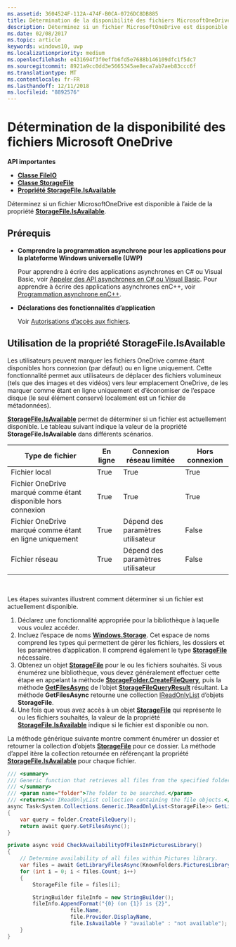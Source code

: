 ```yaml
---
ms.assetid: 3604524F-112A-474F-B0CA-0726DC8DB885
title: Détermination de la disponibilité des fichiers MicrosoftOneDrive
description: Déterminez si un fichier MicrosoftOneDrive est disponible à l’aide de la propriété StorageFile.IsAvailable.
ms.date: 02/08/2017
ms.topic: article
keywords: windows10, uwp
ms.localizationpriority: medium
ms.openlocfilehash: e431694f3f0effb6fd5e7688b146109dfc1f5dc7
ms.sourcegitcommit: 8921a9cc0dd3e5665345ae8eca7ab7aeb83ccc6f
ms.translationtype: MT
ms.contentlocale: fr-FR
ms.lasthandoff: 12/11/2018
ms.locfileid: "8892576"
---
```

# <a name="determining-availability-of-microsoft-onedrive-files"></a>Détermination de la disponibilité des fichiers Microsoft OneDrive


**API importantes**

-   [**Classe FileIO**](https://msdn.microsoft.com/library/windows/apps/Hh701440)
-   [**Classe StorageFile**](https://msdn.microsoft.com/library/windows/apps/BR227171)
-   [**Propriété StorageFile.IsAvailable**](https://msdn.microsoft.com/library/windows/apps/windows.storage.storagefile.isavailable.aspx)

Déterminez si un fichier MicrosoftOneDrive est disponible à l’aide de la propriété [**StorageFile.IsAvailable**](https://msdn.microsoft.com/library/windows/apps/windows.storage.storagefile.isavailable.aspx).

## <a name="prerequisites"></a>Prérequis

-   **Comprendre la programmation asynchrone pour les applications pour la plateforme Windows universelle (UWP)**

    Pour apprendre à écrire des applications asynchrones en C# ou Visual Basic, voir [Appeler des API asynchrones en C# ou Visual Basic](https://msdn.microsoft.com/library/windows/apps/Mt187337). Pour apprendre à écrire des applications asynchrones enC++, voir [Programmation asynchrone enC++](https://msdn.microsoft.com/library/windows/apps/Mt187334).

-   **Déclarations des fonctionnalités d’application**

    Voir [Autorisations d’accès aux fichiers](file-access-permissions.md).

## <a name="using-the-storagefileisavailable-property"></a>Utilisation de la propriété StorageFile.IsAvailable

Les utilisateurs peuvent marquer les fichiers OneDrive comme étant disponibles hors connexion (par défaut) ou en ligne uniquement. Cette fonctionnalité permet aux utilisateurs de déplacer des fichiers volumineux (tels que des images et des vidéos) vers leur emplacement OneDrive, de les marquer comme étant en ligne uniquement et d’économiser de l’espace disque (le seul élément conservé localement est un fichier de métadonnées).

[**StorageFile.IsAvailable**](https://msdn.microsoft.com/library/windows/apps/windows.storage.storagefile.isavailable.aspx) permet de déterminer si un fichier est actuellement disponible. Le tableau suivant indique la valeur de la propriété **StorageFile.IsAvailable** dans différents scénarios.

| Type de fichier                              | En ligne | Connexion réseau limitée        | Hors connexion |
|-------------------------------------------|--------|------------------------|---------|
| Fichier local                                | True   | True                   | True    |
| Fichier OneDrive marqué comme étant disponible hors connexion | True   | True                   | True    |
| Fichier OneDrive marqué comme étant en ligne uniquement       | True   | Dépend des paramètres utilisateur | False   |
| Fichier réseau                              | True   | Dépend des paramètres utilisateur | False   |

 

Les étapes suivantes illustrent comment déterminer si un fichier est actuellement disponible.

1.  Déclarez une fonctionnalité appropriée pour la bibliothèque à laquelle vous voulez accéder.
2.  Incluez l’espace de noms [**Windows.Storage**](https://msdn.microsoft.com/library/windows/apps/BR227346). Cet espace de noms comprend les types qui permettent de gérer les fichiers, les dossiers et les paramètres d’application. Il comprend également le type [**StorageFile**](https://msdn.microsoft.com/library/windows/apps/BR227171) nécessaire.
3.  Obtenez un objet [**StorageFile**](https://msdn.microsoft.com/library/windows/apps/BR227171) pour le ou les fichiers souhaités. Si vous énumérez une bibliothèque, vous devez généralement effectuer cette étape en appelant la méthode [**StorageFolder.CreateFileQuery**](https://msdn.microsoft.com/library/windows/apps/BR227252), puis la méthode [**GetFilesAsync**](https://msdn.microsoft.com/library/windows/apps/br227276.aspx) de l’objet [**StorageFileQueryResult**](https://msdn.microsoft.com/library/windows/apps/BR208046) résultant. La méthode **GetFilesAsync** retourne une collection [IReadOnlyList](http://go.microsoft.com/fwlink/p/?LinkId=324970) d’objets **StorageFile**.
4.  Une fois que vous avez accès à un objet [**StorageFile**](https://msdn.microsoft.com/library/windows/apps/BR227171) qui représente le ou les fichiers souhaités, la valeur de la propriété [**StorageFile.IsAvailable**](https://msdn.microsoft.com/library/windows/apps/windows.storage.storagefile.isavailable.aspx) indique si le fichier est disponible ou non.

La méthode générique suivante montre comment énumérer un dossier et retourner la collection d’objets [**StorageFile**](https://msdn.microsoft.com/library/windows/apps/BR227171) pour ce dossier. La méthode d’appel itère la collection retournée en référençant la propriété [**StorageFile.IsAvailable**](https://msdn.microsoft.com/library/windows/apps/windows.storage.storagefile.isavailable.aspx) pour chaque fichier.

```cs
/// <summary>
/// Generic function that retrieves all files from the specified folder.
/// </summary>
/// <param name="folder">The folder to be searched.</param>
/// <returns>An IReadOnlyList collection containing the file objects.</returns>
async Task<System.Collections.Generic.IReadOnlyList<StorageFile>> GetLibraryFilesAsync(StorageFolder folder)
{
    var query = folder.CreateFileQuery();
    return await query.GetFilesAsync();
}

private async void CheckAvailabilityOfFilesInPicturesLibrary()
{
    // Determine availability of all files within Pictures library.
    var files = await GetLibraryFilesAsync(KnownFolders.PicturesLibrary);
    for (int i = 0; i < files.Count; i++)
    {
        StorageFile file = files[i];

        StringBuilder fileInfo = new StringBuilder();
        fileInfo.AppendFormat("{0} (on {1}) is {2}",
                    file.Name,
                    file.Provider.DisplayName,
                    file.IsAvailable ? "available" : "not available");
    }
}
```
